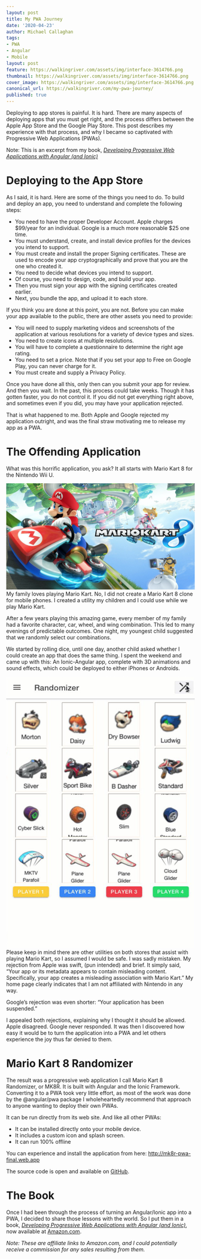 ```yaml
---
layout: post
title: My PWA Journey
date: '2020-04-23'
author: Michael Callaghan
tags: 
- PWA 
- Angular
- Mobile
layout: post
feature: https://walkingriver.com/assets/img/interface-3614766.png
thumbnail: https://walkingriver.com/assets/img/interface-3614766.png
cover_image: https://walkingriver.com/assets/img/interface-3614766.png
canonical_url: https://walkingriver.com/my-pwa-journey/
published: true
---
```


Deploying to app stores is painful. It is hard. There are many aspects of deploying apps that you must get right, and the process differs between the Apple App Store and the Google Play Store. This post describes my experience with that process, and why I became so captivated with Progressive Web Applications (PWAs). 

<!--more-->

Note: This is an excerpt from my book, [_Developing Progressive Web Applications with Angular (and Ionic)_](https://amzn.to/2x2fm1v)

# Deploying to the App Store
As I said, it is hard. Here are some of the things you need to do. To build and deploy an app, you need to understand and complete the following steps: 
- You need to have the proper Developer Account. Apple charges $99/year for an individual. Google is a much more reasonable $25 one time. 
- You must understand, create, and install device profiles for the devices you intend to support. 
- You must create and install the proper Signing certificates. These are used to encode your app cryptographically and prove that you are the one who created it. 
- You need to decide what devices you intend to support.  
- Of course, you need to design, code, and build your app. 
- Then you must sign your app with the signing certificates created earlier. 
- Next, you bundle the app, and upload it to each store. 

If you think you are done at this point, you are not. Before you can make your app available to the public, there are other assets you need to provide: 
- You will need to supply marketing videos and screenshots of the application at various resolutions for a variety of device types and sizes. 
- You need to create icons at multiple resolutions. 
- You will have to complete a questionnaire to determine the right age rating. 
- You need to set a price. Note that if you set your app to Free on Google Play, you can never charge for it.  
- You must create and supply a Privacy Policy. 

Once you have done all this, only then can you submit your app for review. And then you wait. In the past, this process could take weeks. Though it has gotten faster, you do not control it. If you did not get everything right above, and sometimes even if you did, you may have your application rejected. 

That is what happened to me. Both Apple and Google rejected my application outright, and was the final straw motivating me to release my app as a PWA.  

# The Offending Application 
What was this horrific application, you ask? It all starts with Mario Kart 8 for the Nintendo Wii U. 
 
 ![Mario Kart 8](2020-04-23-13-53-21.png)
My family loves playing Mario Kart. No, I did not create a Mario Kart 8 clone for mobile phones. I created a utility my children and I could use while we play Mario Kart.  

After a few years playing this amazing game, every member of my family had a favorite character, car, wheel, and wing combination. This led to many evenings of predictable outcomes. One night, my youngest child suggested that we randomly select our combinations.  

We started by rolling dice, until one day, another child asked whether I could create an app that does the same thing. I spent the weekend and came up with this: An Ionic-Angular app, complete with 3D animations and sound effects, which could be deployed to either iPhones or Androids. 

![Mk8r](2020-04-23-13-54-22.png)
Please keep in mind there are other utilities on both stores that assist with playing Mario Kart, so I assumed I would be safe. I was sadly mistaken. My rejection from Apple was swift, (pun intended) and brief. It simply said, “Your app or its metadata appears to contain misleading content. Specifically, your app creates a misleading association with Mario Kart.” My home page clearly indicates that I am not affiliated with Nintendo in any way.  

Google’s rejection was even shorter: “Your application has been suspended.” 

I appealed both rejections, explaining why I thought it should be allowed. Apple disagreed. Google never responded. 
It was then I discovered how easy it would be to turn the application into a PWA and let others experience the joy thus far denied to them. 

# Mario Kart 8 Randomizer 
The result was a progressive web application I call Mario Kart 8 Randomizer, or MK8R. It is built with Angular and the Ionic Framework. Converting it to a PWA took very little effort, as most of the work was done by the @angular/pwa package I wholeheartedly recommend that approach to anyone wanting to deploy their own PWAs.

It can be run directly from its web site. And like all other PWAs:

- It can be installed directly onto your mobile device.
- It includes a custom icon and splash screen.
- It can run 100% offline

You can experience and install the application from here: http://mk8r-pwa-final.web.app

The source code is open and available on [GitHub](https://github.com/walkingriver/mk8r-pwa). 

# The Book
Once I had been through the process of turning an Angular/Ionic app into a PWA, I decided to share those lessons with the world. So I put them in a book, [_Developing Progressive Web Applications with Angular (and Ionic)_](https://amzn.to/2x2fm1v), now available at [Amazon.com](https://amzn.to/2x2fm1v).

_Note: These are affiliate links to Amazon.com, and I could potentially receive a commission for any sales resulting from them._
